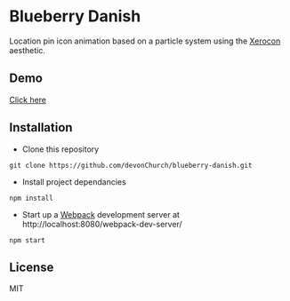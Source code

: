 # Blueberry Danish

Location pin icon animation based on a particle system using the [Xerocon](https://www.xero.com/au/xerocon/brisbane/) aesthetic.

## Demo

[Click here](http://codepen.io/DevonChurch/full/zrBBZa/)

## Installation

- Clone this repository
```
git clone https://github.com/devonChurch/blueberry-danish.git
```

- Install project dependancies
```
npm install
```

- Start up a [Webpack](https://webpack.github.io/docs/webpack-dev-server.html) development server at http://localhost:8080/webpack-dev-server/
```
npm start
```

## License

MIT

